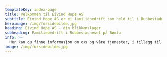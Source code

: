 ```yaml
---
templateKey: index-page
title: Velkommen til Eivind Hope AS
subtitle: Eivind Hope AS er ei familiebedrift som held til i Rubbestadneset på Bømlo.
heroimage: /img/forsidebilde.jpg
heading: Eivind Hope AS - din blikkenslager
subheading: Familiebedrift i Rubbestadneset på Bømlo
info: >-
  Her kan du finne informasjon om oss og våre tjenester, i tillegg til bilder og inspirasjon for deg som kunde.
image: /img/forsidebilde.jpg
---
```

